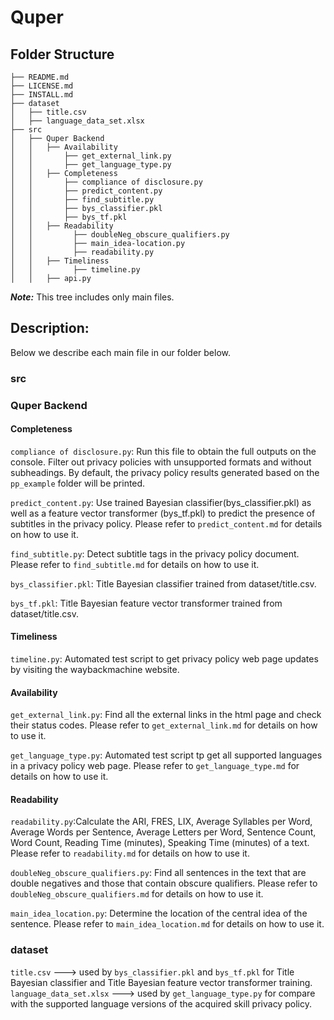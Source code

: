 # Quper

## Folder Structure

```
├── README.md
├── LICENSE.md
├── INSTALL.md
├── dataset
│   ├── title.csv
│   ├── language_data_set.xlsx
├── src
│   ├── Quper Backend
│   │	├── Availability
│   │       ├── get_external_link.py
│   │       ├── get_language_type.py
│   │	├── Completeness
│   │       ├── compliance of disclosure.py
│   │       ├── predict_content.py
│   │       ├── find_subtitle.py
│   │       ├── bys_classifier.pkl
│   │       ├── bys_tf.pkl
│   │	├── Readability
│   │	      ├── doubleNeg_obscure_qualifiers.py
│   │	      ├── main_idea-location.py
│   │	      ├── readability.py
│   │	├── Timeliness
│   │	      ├── timeline.py
│   │	├── api.py
```

**_Note:_** This tree includes only main files.

## Description:

Below we describe each main file in our folder below.

### src

### Quper Backend

#### Completeness

`compliance of disclosure.py`: Run this file to obtain the full outputs on the console. Filter out privacy policies with unsupported formats and without subheadings. By default, the privacy policy results generated based on the `pp_example` folder will be printed.

`predict_content.py`: Use trained Bayesian classifier(bys_classifier.pkl) as well as a feature vector transformer (bys_tf.pkl) to predict the presence of subtitles in the privacy policy. Please refer to `predict_content.md` for details on how to use it.

`find_subtitle.py`: Detect subtitle tags in the privacy policy document. Please refer to `find_subtitle.md` for details on how to use it.

`bys_classifier.pkl`: Title Bayesian classifier trained from dataset/title.csv.

`bys_tf.pkl`: Title Bayesian feature vector transformer trained from dataset/title.csv.

#### Timeliness

`timeline.py`: Automated test script to get privacy policy web page updates by visiting the waybackmachine website.

#### Availability

`get_external_link.py`: Find all the external links in the html page and check their status codes. Please refer to `get_external_link.md` for details on how to use it.

`get_language_type.py`: Automated test script tp get all supported languages in a privacy policy web page. Please refer to `get_language_type.md` for details on how to use it.


#### Readability

`readability.py`:Calculate the ARI, FRES, LIX, Average Syllables per Word, Average Words per Sentence, Average Letters per Word, Sentence Count, Word Count, Reading Time (minutes), Speaking Time (minutes) of a text. Please refer to `readability.md` for details on how to use it.

`doubleNeg_obscure_qualifiers.py`: Find all sentences in the text that are double negatives and those that contain obscure qualifiers. Please refer to `doubleNeg_obscure_qualifiers.md` for details on how to use it.

`main_idea_location.py`: Determine the location of the central idea of the sentence. Please refer to `main_idea_location.md` for details on how to use it.


### dataset

`title.csv` ---> used by `bys_classifier.pkl` and `bys_tf.pkl` for Title Bayesian classifier and Title Bayesian feature vector transformer training.
`language_data_set.xlsx` ---> used by `get_language_type.py` for compare with the supported language versions of the acquired skill privacy policy.
